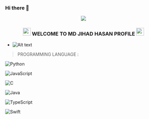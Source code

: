 ### Hi there 👋

<!--
**MdJihad-505/MdJihad-505** is a ✨ _special_ ✨ repository because its `README.md` (this file) appears on your GitHub profile.

Here are some ideas to get you started:

- 🔭 I’m currently working on ...
- 🌱 I’m currently learning ...
- 👯 I’m looking to collaborate on ...
- 🤔 I’m looking for help with ...
- 💬 Ask me about ...
- 📫 How to reach me: ...
- 😄 Pronouns: ...
- ⚡ Fun fact: ...
-->
<p align="center"><img src="https://img.shields.io/badge/MADE%20IN BANGLADESHI-SPAMMER AND PROGRAMMER-green?colorA=%23ff0000&colorB=%23017e40&style=flat-square">

<h3 align="center">

<img src="https://emoji.discord.st/emojis/768b108d-274f-4f44-a634-8477b16efce7.gif" width="25">
WELCOME TO  MD JIHAD HASAN PROFILE
<img src="https://emoji.discord.st/emojis/768b108d-274f-4f44-a634-8477b16efce7.gif" width="25">

</h3>


- ![Alt text](https://c.tenor.com/flflC6GFzO8AAAAd/sultan-alrefaei-programmer.gif)

> PROGRAMMING LANGUAGE :

![Python](https://img.shields.io/badge/-Python-000?&logo=Python)

![JavaScript](https://img.shields.io/badge/-JavaScript-000?&logo=JavaScript)

![C](https://img.shields.io/badge/-C-000?&logo=C)

![Java](https://img.shields.io/badge/-Java-000?&logo=Java&logoColor=007396)

![TypeScript](https://img.shields.io/badge/-TypeScript-000?&logo=TypeScript)

![Swift](https://img.shields.io/badge/-Swift-000?&logo=Swift)
